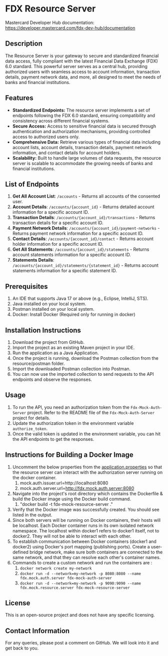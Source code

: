 
# FDX Resource Server

Mastercard Developer Hub documentation: https://developer.mastercard.com/fdx-dev-hub/documentation

## Description
The Resource Server is your gateway to secure and standardized financial data access, fully compliant with the latest Financial Data Exchange (FDX) 6.0 standard. This powerful server serves as a central hub, providing authorized users with seamless access to account information, transaction details, payment network data, and more, all designed to meet the needs of banks and financial institutions.

## Features

* **Standardized Endpoints:** The resource server implements a set of endpoints following the FDX 6.0 standard, ensuring compatibility and consistency across different financial systems.
* **Secure Access:** Access to sensitive financial data is secured through authentication and authorization mechanisms, providing controlled access to authorized users only.
* **Comprehensive Data:** Retrieve various types of financial data including account lists, account details, transaction details, payment network information, and contact details for account holders.
* **Scalability:** Built to handle large volumes of data requests, the resource server is scalable to accommodate the growing needs of banks and financial institutions.

## List of Endpoints
1. **Get All Account List**: `/accounts` - Returns all accounts of the consented user.
2. **Account Details**: `/accounts/{account_id}` - Returns detailed account information for a specific account ID.
3. **Transaction Details**: `/accounts/{account_id}/transactions` - Returns transaction details for a specific account ID.
4. **Payment Network Details**: `/accounts/{account_id}/payment-networks` - Returns payment network information for a specific account ID.
5. **Contact Details**: `/accounts/{account_id}/contact` - Returns account holder information for a specific account ID.
6. **Get All Statements**: `/accounts/{account_id}/statements` - Returns account statements information for a specific account ID.
7. **Statements Details**: `/accounts/{account_id}/statements/{statement_id}` - Returns account statements information for a specific statement ID.

## Prerequisites
1. An IDE that supports Java 17 or above (e.g., Eclipse, IntelliJ, STS).
2. Java installed on your local system.
3. Postman installed on your local system.
4. Docker: Install Docker (Required only for running in docker)

## Installation Instructions
1. Download the project from GitHub.
2. Import the project as an existing Maven project in your IDE.
3. Run the application as a Java Application.
4. Once the project is running, download the Postman collection from the resource/postman folder.
5. Import the downloaded Postman collection into Postman.
6. You can now use the imported collection to send requests to the API endpoints and observe the responses.

## Usage
1. To run the API, you need an authorization token from the `Fdx-Mock-Auth-Server` project. Refer to the README file of the `Fdx-Mock-Auth-Server` project for details.
2. Update the authorization token in the environment variable `authorize_token`.
3. Once the valid token is updated in the environment variable, you can hit the API endpoints to get the responses.

## Instructions for Building a Docker Image
1. Uncomment the below properties from the [application.properties](https://github.com/Mastercard/Fdx-Mock-Resource-Server/blob/main/src/main/resources/application.properties) so that the resource server can interact with the authorization server running on the docker container.
    1. mock.auth.issuer.url=http://localhost:8080
    2. mock.auth.server.url=http://fdx.mock.auth.server:8080
2. Navigate into the project's root directory which contains the Dockerfile & build the Docker image using the Docker build command. 
    1. "docker build -t fdx-mock-resource-server ."
3. Verify that the Docker image was successfully created. You should see <image-name> listed in the output.
4. Since both servers will be running on Docker containers, their hosts will be localhost.
   Each Docker container runs in its own isolated network namespace. The localhost within docker1 refers to docker1 itself, not to docker2. They will not be able to interact with each other.
5. To establish communication between Docker containers (docker1 and docker2) using Docker's port mapping (publishing ports).
   Create a user-defined bridge network, make sure both containers are connected to the same network, and that they can resolve each other's container names.
6. Commands to create a custom network and run the containers are :
    1. `docker network create my-network`
    2. `docker run -d --network=my-network -p 8080:8080 --name fdx.mock.auth.server fdx-mock-auth-server`
    3. `docker run -d --network=my-network -p 9090:9090 --name fdx.mock.resource.server fdx-mock-resource-server`

## License
This is an open-source project and does not have any specific licensing.

## Contact Information
For any queries, please post a comment on GitHub. We will look into it and get back to you.
